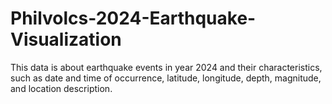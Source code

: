 # Philvolcs-2024-Earthquake-Visualization
This data is about earthquake events in year 2024 and their characteristics, such as date and time of occurrence, latitude, longitude, depth, magnitude, and location description.

